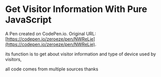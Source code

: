 # Get Visitor Information With Pure JavaScript

A Pen created on CodePen.io. Original URL: [https://codepen.io/zeroeze/pen/NWReLje](https://codepen.io/zeroeze/pen/NWReLje).

its function is to get about visitor information and type of device used by visitors,

all code comes from multiple sources
thanks